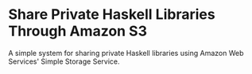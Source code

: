 # Share Private Haskell Libraries Through Amazon S3

A simple system for sharing private Haskell libraries using
Amazon Web Services' Simple Storage Service.




